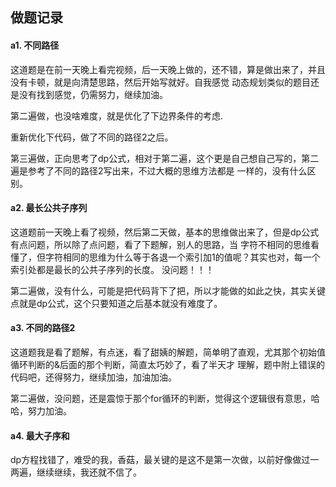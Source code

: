 ## 做题记录

#### a1. 不同路径

这道题是在前一天晚上看完视频，后一天晚上做的，还不错，算是做出来了，并且没有卡顿，就是向清楚思路，然后开始写就好。自我感觉
动态规划类似的题目还是没有找到感觉，仍需努力，继续加油。

第二遍做，也没啥难度，就是优化了下边界条件的考虑.

重新优化下代码，做了不同的路径2之后。

第三遍做，正向思考了dp公式，相对于第二遍，这个更是自己想自己写的，第二遍是参考了不同的路径2写出来，不过大概的思维方法都是
一样的，没有什么区别。

#### a2. 最长公共子序列

这道题前一天晚上看了视频，然后第二天做，基本的思维做出来了，但是dp公式有点问题，所以除了点问题，看了下题解，别人的思路，当
字符不相同的思维看懂了，但字符相同的思维为什么等于各退一个索引加1的值呢？其实也对，每一个索引处都是最长的公共子序列的长度。
没问题！！！

第二遍做，没有什么，可能是把代码背下了把，所以才能做的如此之快，其实关键点就是dp公式，这个只要知道之后基本就没有难度了。

#### a3. 不同的路径2

这道题我是看了题解，有点迷，看了甜姨的解题，简单明了直观，尤其那个初始值循环判断的&后面的那个判断，简直太巧妙了，看了半天才
理解，题中附上错误的代码吧，还得努力，继续加油，加油加油。

第二遍做，没问题，还是震惊于那个for循环的判断，觉得这个逻辑很有意思，哈哈，努力加油。

#### a4. 最大子序和

dp方程找错了，难受的我，香菇，最关键的是这不是第一次做，以前好像做过一两遍，继续继续，我还就不信了。